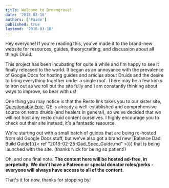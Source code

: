 ```yaml
---
title: Welcome to Dreamgrove!
date: '2018-03-18'
authors: ['Faide']
published: true
lastmod: '2018-03-18'
---
```


Hey everyone! If you're reading this, you've made it to the brand-new website for resources, guides, theorycrafting, and discussion about all things Druid.

This project has been incubating for quite a while and I'm happy to see it finally released to the world. It began as an annoyance with the prevalence of Google Docs for hosting guides and articles about Druids and the desire to bring everything together under a single roof. There may be a few kinks to iron out as we roll out the site fully and I am constantly thinking about ways to improve, so bear with us!

One thing you may notice is that the Resto link takes you to our sister site, [Questionably Epic](https://questionablyepic.com/). QE is already a well-established and comprehensive source on resto druids (and healers in general), so we've decided that we will not host any resto druid content ourselves. I highly encourage you to check out their site instead, it's a fantastic resource.

We're starting out with a small batch of guides that are being re-hosted from old Google Docs stuff, but we've also got a brand new [Balance Dad Build Guide]({{< ref "2018-02-25-Dad_Spec_Guide.md" >}}) that is being launched with the site. (thanks Nick for being so patient!)

Oh, and one final note. **The content here will be hosted ad-free, in perpetuity.  We don't have a Patreon or special donator roles/perks - everyone will always have access to all of the content**.

That's it for now, thanks for stopping by!

